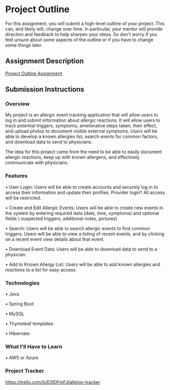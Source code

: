 # Project Outline
For this assignment, you will submit a high-level outline of your project. This can, and likely will, change over time. In particular, your mentor will provide direction and feedback to help sharpen your ideas. So don't worry if you feel unsure about some aspects of the outline or if you have to change some things later.

## Assignment Description
[Project Outline Assignment](https://education.launchcode.org/liftoff/modules/assignments/project-outline)

## Submission Instructions

### Overview
My project is an allergic event tracking application that will allow users to log in and submit information about allergic reactions. It will allow users to track potential triggers, symptoms, ameliorative steps taken, their effect, and upload photos to document visible external symptoms. Users will be able to develop a known allergies list, search events for common factors, and download data to send to physicians.

The idea for this project came from the need to be able to easily document allergic reactions, keep up with known allergens, and effectively communicate with physicians. 

### Features
•	User Login: Users will be able to create accounts and securely log in to access their information and update their profiles. Provider login? All access will be restricted.

•	Create and Edit Allergic Events: Users will be able to create new events in the system by entering required data (date, time, symptoms) and optional fields ( suspected triggers, additional notes, pictures)

•	Search: Users will be able to search allergic events to find common triggers. Users will be able to view a listing of recent events, and by clicking on a recent event view details about that event.

•	Download Event Data: Users will be able to download data to send to a physician.

•	Add to Known Allergy List: Users will be able to add known allergies and reactions to a list for easy access. 

### Technologies
•	Java

•	Spring Boot

•	MySQL

•	Thymeleaf templates

•	Hibernate

### What I'll Have to Learn
•	AWS or Azure
### Project Tracker
https://trello.com/b/E0lDFmFJ/allergy-tracker
